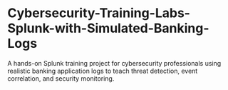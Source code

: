 # Cybersecurity-Training-Labs-Splunk-with-Simulated-Banking-Logs
A hands-on Splunk training project for cybersecurity professionals using realistic banking application logs to teach threat detection, event correlation, and security monitoring.
